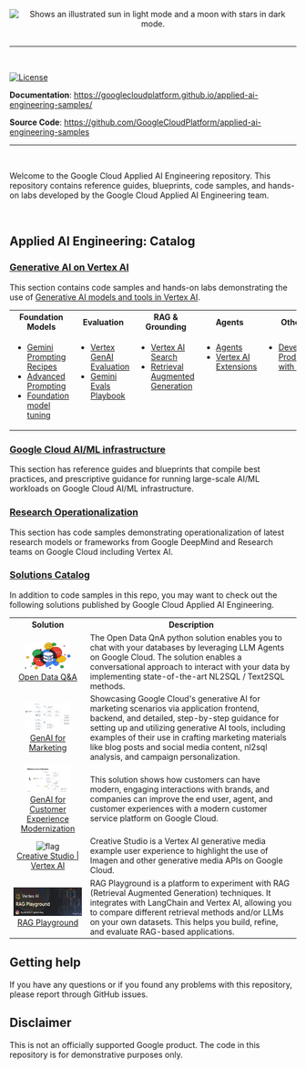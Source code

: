 <p align="center">
  <a href="https://googlecloudplatform.github.io/applied-ai-engineering-samples/">
  </a>
</p>

<center>
<picture>
  <source media="(prefers-color-scheme: dark)" srcset="https://raw.githubusercontent.com/GoogleCloudPlatform/applied-ai-engineering-samples/refs/heads/add-docs/assets/aaie_logo_dark.png">
  <source media="(prefers-color-scheme: light)" srcset="https://raw.githubusercontent.com/GoogleCloudPlatform/applied-ai-engineering-samples/refs/heads/add-docs/assets/aaie_logo_light.png">
  <img alt="Shows an illustrated sun in light mode and a moon with stars in dark mode." src="https://user-images.githubusercontent.com/25423296/163456779-a8556205-d0a5-45e2-ac17-42d089e3c3f8.png">
</picture>
</center>

<br>

---

<br>

[![License](https://img.shields.io/badge/License-Apache%202.0-blue.svg)](LICENSE)

**Documentation**: <a href="https://googlecloudplatform.github.io/applied-ai-engineering-samples" target="_blank">https://googlecloudplatform.github.io/applied-ai-engineering-samples/</a>

**Source Code**: <a href="https://github.com/GoogleCloudPlatform/applied-ai-engineering-samples" target="_blank">https://github.com/GoogleCloudPlatform/applied-ai-engineering-samples</a>

---

<br>

Welcome to the Google Cloud Applied AI Engineering repository. This repository contains reference guides, blueprints, code samples, and hands-on labs developed by the Google Cloud Applied AI Engineering team.

<br>

## Applied AI Engineering: Catalog

### [Generative AI on Vertex AI](./genai-on-vertex-ai/README.md)

This section contains code samples and hands-on labs demonstrating the use of [Generative AI models and tools in Vertex AI](https://cloud.google.com/vertex-ai/docs/generative-ai/learn/overview).

<table>

  <tr>
    <th style="text-align: center;">Foundation Models</th>
    <th style="text-align: center;">Evaluation</th>
    <th style="text-align: center;">RAG & Grounding</th>
    <th style="text-align: center;">Agents</th>
    <th style="text-align: center;">Others</th>
  </tr>
  <tr>
    <td style="vertical-align: baseline;">
      <ul>
        <li><a href="./genai-on-vertex-ai/gemini/prompting_recipes/">Gemini Prompting Recipes</a></li>
        <li><a href="./genai-on-vertex-ai/advanced_prompting_training/">Advanced Prompting</a></li>
        <li><a href="./genai-on-vertex-ai/vertex_foundation_tuning/">Foundation model tuning</a></li>
    </ul>
    </td>
    <td style="vertical-align: baseline;">
      <ul>
        <li><a href="./genai-on-vertex-ai/vertex_evaluation_services/">Vertex GenAI Evaluation</a></li>
        <li><a href="./genai-on-vertex-ai/gemini/evals_playbook/">Gemini Evals Playbook</a></li>
      </ul>
    </td>
    <td style="vertical-align: baseline;">
      <ul>
        <li><a href="./genai-on-vertex-ai/vertex_ai_search/">Vertex AI Search</a></li>
        <li><a href="./genai-on-vertex-ai/retrieval_augmented_generation/">Retrieval Augmented Generation</a></li>
      </ul>
    </td>
    <td style="vertical-align: baseline;">
      <ul>
        <li><a href="./genai-on-vertex-ai/agents/">Agents</a></li>
        <li><a href="./genai-on-vertex-ai/vertex_ai_extensions/">Vertex AI Extensions</a></li>
      </ul>
    </td>
    <td style="vertical-align: baseline;">
      <ul>
        <li><a href="./genai-on-vertex-ai/developer_productivity_with_genai/">Developer Productivity with GenAI</a></li>
      </ul>
    </td>
  </tr>

</table>

### [Google Cloud AI/ML infrastructure](./ai-infrastructure/README.md)

This section has reference guides and blueprints that compile best practices, and prescriptive guidance for running large-scale AI/ML workloads on Google Cloud AI/ML infrastructure.

### [Research Operationalization](./research-operationalization/)

This section has code samples demonstrating operationalization of latest research models or frameworks from Google DeepMind and Research teams on Google Cloud including Vertex AI.

### [Solutions Catalog](https://cloud.google.com/use-cases/generative-ai)

In addition to code samples in this repo, you may want to check out the following solutions published by Google Cloud Applied AI Engineering.

<table>

  <tr>
    <th style="text-align: center;">Solution</th>
    <th style="text-align: center;">Description</th>
  </tr>
  <tr>
    <td style="text-align: center;">
      <img src="https://raw.githubusercontent.com/GoogleCloudPlatform/Open_Data_QnA/main/utilities/imgs/opendataqna_logo.png" alt="flag" height="50" width="80">
      <br>
      <a href="https://github.com/GoogleCloudPlatform/Open_Data_QnA">Open Data Q&A</a>
    </td>
    <td>
      The Open Data QnA python solution enables you to chat with your databases by leveraging LLM Agents on Google Cloud. The solution enables a conversational approach to interact with your data by implementing state-of-the-art NL2SQL / Text2SQL methods.
    </td>
  </tr>

  <tr>
    <td style="text-align: center;">
      <img src="https://raw.githubusercontent.com/GoogleCloudPlatform/genai-for-marketing/main/app/images/architecture.png" alt="flag" height="50" width="80">
      <br>
      <a href="https://github.com/GoogleCloudPlatform/genai-for-marketing">GenAI for Marketing</a>
    </td>
    <td>
      Showcasing Google Cloud's generative AI for marketing scenarios via application frontend, backend, and detailed, step-by-step guidance for setting up and utilizing generative AI tools, including examples of their use in crafting marketing materials like blog posts and social media content, nl2sql analysis, and campaign personalization.
    </td>
  </tr>

  <tr>
    <td style="text-align: center;">
      <img src="https://raw.githubusercontent.com/GoogleCloudPlatform/customer-experience-modernization/refs/heads/main/frontend/src/assets/architectures/p1_uj_1_2.svg" alt="flag" height="50" width="80">
      <br>
      <a href="https://github.com/GoogleCloudPlatform/customer-experience-modernization">GenAI for Customer Experience Modernization</a>
    </td>
    <td>
      This solution shows how customers can have modern, engaging interactions with brands, and companies can improve the end user, agent, and customer experiences with a modern customer service platform on Google Cloud. 
    </td>
  </tr>

  <tr>
    <td style="text-align: center;">
      <img src="https://raw.githubusercontent.com/GoogleCloudPlatform/vertex-ai-creative-studio/main/screenshots/creative_studio_02.png" alt="flag" height="50" width="80">
      <br>
      <a href="https://github.com/GoogleCloudPlatform/vertex-ai-creative-studio">Creative Studio | Vertex AI</a>
    </td>
    <td>
      Creative Studio is a Vertex AI generative media example user experience to highlight the use of Imagen and other generative media APIs on Google Cloud.
    </td>
  </tr>


  <tr>
    <td style="text-align: center;">
      <img src="assets/rag_playground_banner.png" alt="flag" height="50" width="120">
      <br>
      <a href="https://github.com/GoogleCloudPlatform/applied-ai-engineering-samples/tree/rag-playground">RAG Playground</a>
    </td>
    <td>
      RAG Playground is a platform to experiment with RAG (Retrieval Augmented Generation) techniques. It integrates with LangChain and Vertex AI, allowing you to compare different retrieval methods and/or LLMs on your own datasets. This helps you build, refine, and evaluate RAG-based applications. 
    </td>
  </tr>

</table>

## Getting help

If you have any questions or if you found any problems with this repository, please report through GitHub issues.

## Disclaimer

This is not an officially supported Google product. The code in this repository is for demonstrative purposes only.